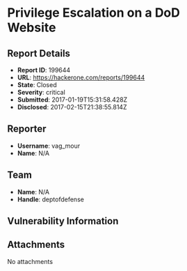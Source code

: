 # Privilege Escalation on a DoD Website

## Report Details
- **Report ID**: 199644
- **URL**: https://hackerone.com/reports/199644
- **State**: Closed
- **Severity**: critical
- **Submitted**: 2017-01-19T15:31:58.428Z
- **Disclosed**: 2017-02-15T21:38:55.814Z

## Reporter
- **Username**: vag_mour
- **Name**: N/A

## Team
- **Name**: N/A
- **Handle**: deptofdefense

## Vulnerability Information


## Attachments
No attachments
